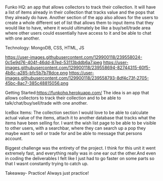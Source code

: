 Funko HQ: an app that allows collectors to track their collection. It will have a list of items already in their collection that tracks value and the pops that they already do have. Another section of the app also allows for the users to create a whole different set of list that allows them to input items that they would like to have, where it would ultimately be like a buy/sell/trade area where other users could essentially have access to it and be able to chat with one another. 

Technology: MongoDB, CSS, HTML, JS 

https://user-images.githubusercontent.com/129900118/239558024-0c5e9d76-404f-46dd-87ed-53113bddb6a7.jpeg
https://user-images.githubusercontent.com/129900118/239558694-82744315-60f5-4b8c-a285-bfc5b7b78dce.png
https://user-images.githubusercontent.com/129900118/239558793-8df4c73f-2705-45bc-8ac7-385c48815056.png


Getting Started:https://funkohq.herokuapp.com/ The idea is an app that allows collectors to track their collection and to be able to talk/chat/buy/sell/trade with one another.


IceBox Items: The collection section I would love to be able to calculate actual value of the items, attach it to another database that tracks what the items have been selling for. I want the wish list page to be able to be visible to other users, with a searchbar, where they can search up a pop they maybe want to sell or trade for and be able to message that persons account. 


Biggest challenge was the entirety of the project. I think for this unit it went extremely fast, and everything really was in one ear out the other.And even in coding the deliverables I felt like I just had to go faster on some parts so that I wasnt constantly trying to catch up. 


Takeaway- Practice! Always just practice!